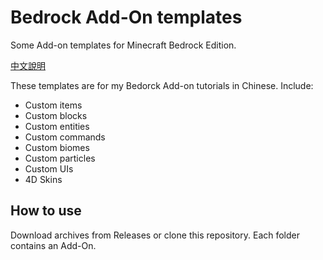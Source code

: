 # Bedrock Add-On templates
Some Add-on templates for Minecraft Bedrock Edition.

[中文說明](https://github.com/ivon852/bedrock_addon_templates/blob/main/README.md)

These templates are for my Bedorck Add-on tutorials in Chinese. Include:

- Custom items
- Custom blocks
- Custom entities
- Custom commands
- Custom biomes
- Custom particles
- Custom UIs
- 4D Skins

## How to use
Download archives from Releases or clone this repository. Each folder contains an Add-On.

